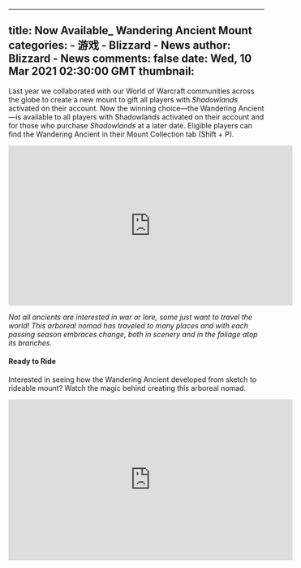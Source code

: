 
---
title: Now Available_ Wandering Ancient Mount
categories: 
    - 游戏
    - Blizzard - News
author: Blizzard - News
comments: false
date: Wed, 10 Mar 2021 02:30:00 GMT
thumbnail: 
---

<div>   
<p></p>

<p>Last year we collaborated with our World of Warcraft communities across the globe to create a new mount to gift all players with <em>Shadowlands</em> activated on their account. Now the winning choice—the Wandering Ancient—is available to all players with Shadowlands activated on their account and for those who purchase <em>Shadowlands</em> at a later date. Eligible players can find the Wandering Ancient in their Mount Collection tab (Shift + P).</p>
<!--15-SECOND PROMO VIDEO EMBED-->

<aside alt="Wandering Ancient" class="video-container center-block">
<div class="video"><iframe allowfullscreen="true" frameborder="0" height="315" src="https://youtube.com/embed/tHG2v-D5pu8" width="560"></iframe></div>
</aside>

<p><em>Not all ancients are interested in war or lore, some just want to travel the world! This arboreal nomad has traveled to many places and with each passing season embraces change, both in scenery and in the foliage atop its branches.</em></p>

<h4>Ready to Ride</h4>

<p>Interested in seeing how the Wandering Ancient developed from sketch to rideable mount? Watch the magic behind creating this arboreal nomad.</p>
<!--BEHIND-THE-SCENES VIDEO EMBED-->

<div class="centered" style="margin-bottom:25px;"><iframe allowfullscreen frameborder="0" height="315" src="https://www.youtube.com/embed/eENIDgWsWSg?theme=light&color=white&cc_load_policy=1&HD=1&rel=0&showinfo=0" style="border-bottom:1px solid lightgray;" width="560"></iframe></div>
  
</div>
            